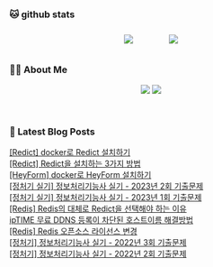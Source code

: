 
###  🐱 github stats  

<div id="main" align="center">
    <img src="https://github-readme-stats.vercel.app/api?username=peterica&count_private=true&show_icons=true&theme=radical"
        style="height: auto; margin-left: 20px; margin-right: 20px; padding: 10px;"/>
    <img src="https://github-readme-stats.vercel.app/api/top-langs/?username=peterica&layout=compact"   
        style="height: auto; margin-left: 20px; margin-right: 20px; padding: 10px;"/>
</div>

###  💁‍♀️ About Me  
<p align="center">
    <a href="https://peterica.tistory.com/"><img src="https://img.shields.io/badge/Blog-FF5722?style=flat-square&logo=Blogger&logoColor=white"/></a>
    <a href="mailto:ilovefran.ofm@gmail.com"><img src="https://img.shields.io/badge/Gmail-d14836?style=flat-square&logo=Gmail&logoColor=white&link=ilovefran.ofm@gmail.com"/></a>
</p>

<br>

### 📕 Latest Blog Posts   

<a href ="https://peterica.tistory.com/627"> [Redict] docker로 Redict 설치하기 </a> <br><a href ="https://peterica.tistory.com/626"> [Redict] Redict을 설치하는 3가지 방법 </a> <br><a href ="https://peterica.tistory.com/622"> [HeyForm] docker로 HeyForm 설치하기 </a> <br><a href ="https://peterica.tistory.com/621"> [정처기 실기] 정보처리기능사 실기 - 2023년 2회 기출문제 </a> <br><a href ="https://peterica.tistory.com/620"> [정처기 실기] 정보처리기능사 실기 - 2023년 1회 기출문제 </a> <br><a href ="https://peterica.tistory.com/619"> [Redis] Redis의 대체로 Redict을 선택해야 하는 이유 </a> <br><a href ="https://peterica.tistory.com/618"> ipTIME 무료 DDNS 등록이 차단된 호스트이름 해결방법 </a> <br><a href ="https://peterica.tistory.com/617"> [Redis] Redis 오픈소스 라이선스 변경 </a> <br><a href ="https://peterica.tistory.com/616"> [정처기] 정보처리기능사 실기 - 2022년 3회 기출문제 </a> <br><a href ="https://peterica.tistory.com/615"> [정처기] 정보처리기능사 실기 - 2022년 2회 기출문제 </a> <br>